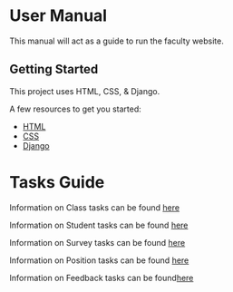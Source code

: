 # User Manual
This manual will act as a guide to run the faculty website.

## Getting Started

This project uses HTML, CSS, & Django.

A few resources to get you started:
- [HTML](https://html.com/)
- [CSS](https://www.tutorialspoint.com/css/)
- [Django](https://www.djangoproject.com/)

# Tasks Guide
Information on Class tasks can be found [here](https://github.com/Tebbee/In-Class-Behavior-Analyzer-FrontEnd/blob/master/User%20Manual/Class%20Tasks.md)

Information on Student tasks can be found [here](https://github.com/Tebbee/In-Class-Behavior-Analyzer-FrontEnd/blob/master/User%20Manual/Student%20Tasks.md)

Information on Survey tasks can be found [here](https://github.com/Tebbee/In-Class-Behavior-Analyzer-FrontEnd/blob/master/User%20Manual/Survey%20Tasks.md)

Information on Position tasks can be found [here](https://github.com/Tebbee/In-Class-Behavior-Analyzer-FrontEnd/blob/master/User%20Manual/Position%20Tasks.md)

Information on Feedback tasks can be found[here](https://github.com/Tebbee/In-Class-Behavior-Analyzer-FrontEnd/blob/master/User%20Manual/Feedback%20Tasks.md)
